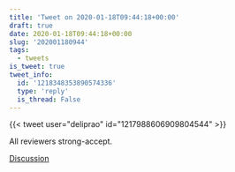```yaml
---
title: 'Tweet on 2020-01-18T09:44:18+00:00'
draft: true
date: 2020-01-18T09:44:18+00:00
slug: '202001180944'
tags:
  - tweets
is_tweet: true
tweet_info:
  id: '1218348353890574336'
  type: 'reply'
  is_thread: False
---
```




{{< tweet user="deliprao" id="1217988606909804544" >}}

All reviewers strong-accept.

[Discussion](https://x.com/sytelus/status/1218348353890574336)
